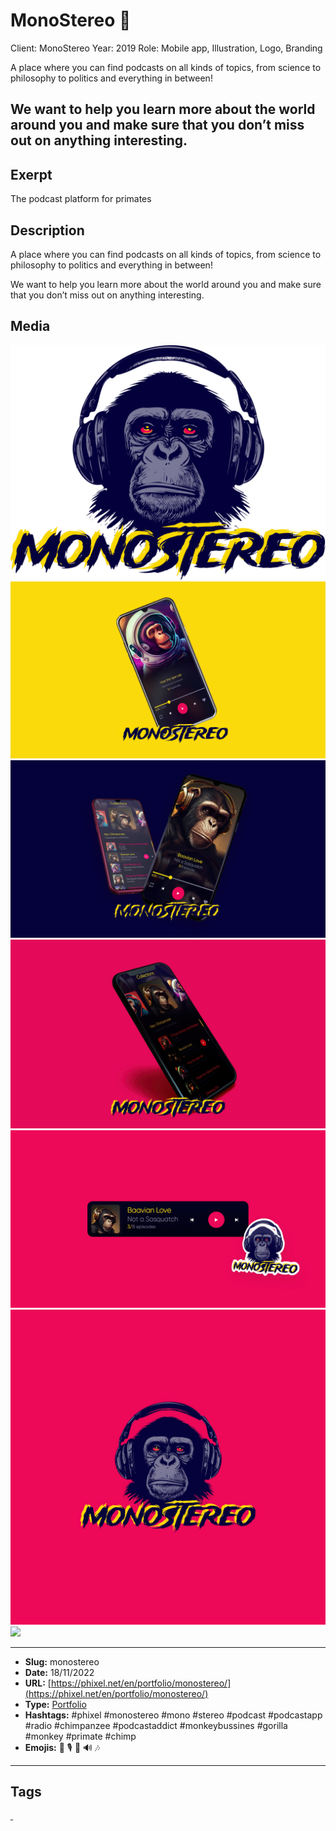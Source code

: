 # MonoStereo 🙉
Client: MonoStereo
Year: 2019
Role: Mobile app, Illustration, Logo, Branding

A place where you can find podcasts on all kinds of topics, from science to philosophy to politics and everything in between!

We want to help you learn more about the world around you and make sure that you don’t miss out on anything interesting.
------------
## Exerpt
The podcast platform for primates
## Description
A place where you can find podcasts on all kinds of topics, from science to philosophy to politics and everything in between!

We want to help you learn more about the world around you and make sure that you don’t miss out on anything interesting.
## Media
<img src="media/04d58242/monostereo-logo.png">
<img src="media/714efd62/monostereo-mockup-01.jpg">
<img src="media/0bb155d2/monostereo-mockup-02.jpg">
<img src="media/27a0a715/monostereo-mockup-03.jpg">
<img src="media/f0298ecb/monostereo-mockup-04.jpg">
<img src="media/ce68ce3a/monostereo.jpg">
<img src="media/d6733980/monostereo.mp4">

------------
- **Slug:** monostereo
- **Date:** 18/11/2022
- **URL:** [https://phixel.net/en/portfolio/monostereo/](https://phixel.net/en/portfolio/monostereo/)
- **Type:** [Portfolio](#portfolio)
- **Hashtags:** #phixel #monostereo #mono #stereo #podcast #podcastapp #radio #chimpanzee #podcastaddict #monkeybussines #gorilla #monkey #primate #chimp
- **Emojis:** 🐒 🎙 🦧 🔊 🎶

------------
## Tags
[ ](# )

